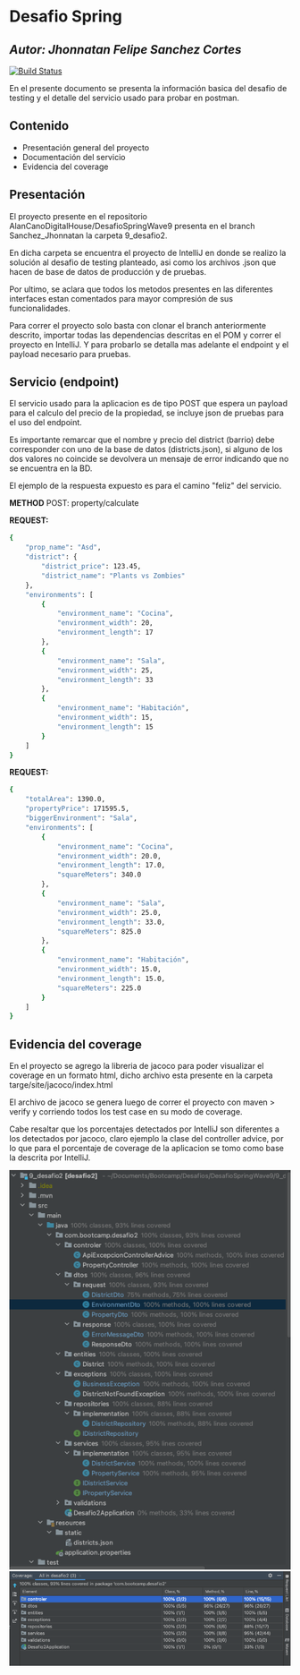 # Desafio Spring
## _Autor: Jhonnatan Felipe Sanchez Cortes_


[![Build Status](https://travis-ci.org/joemccann/dillinger.svg?branch=master)](https://travis-ci.org/joemccann/dillinger)

En el presente documento se presenta la información basica del desafio de testing y el detalle del servicio usado para probar en postman.


## Contenido

- Presentación general del proyecto
- Documentación del servicio
- Evidencia del coverage

## Presentación

El proyecto presente en el repositorio AlanCanoDigitalHouse/DesafioSpringWave9 presenta en el branch Sanchez_Jhonnatan la carpeta 9_desafio2.

En dicha carpeta se encuentra el proyecto de IntelliJ en donde se realizo la solución al desafio de testing planteado, asi como los archivos .json que hacen de base de datos de producción y de pruebas.

Por ultimo, se aclara que todos los metodos presentes en las diferentes interfaces estan comentados para mayor compresión de sus funcionalidades.

Para correr el proyecto solo basta con clonar el branch anteriormente descrito, importar todas las dependencias descritas en el POM y correr el proyecto en IntelliJ. Y para probarlo se detalla mas adelante el endpoint y el payload necesario para pruebas.

## Servicio (endpoint)

El servicio usado para la aplicacion es de tipo POST que espera un payload para el calculo del precio de la propiedad, se incluye json de pruebas para el uso del endpoint.

Es importante remarcar que el nombre y precio del district (barrio) debe corresponder con uno de la base de datos (districts.json), si alguno de los dos valores no coincide se devolvera un mensaje de error indicando que no se encuentra en la BD.

El ejemplo de la respuesta expuesto es para el camino "feliz" del servicio.

**METHOD** 
POST: property/calculate


**REQUEST:**
```sh
{
    "prop_name": "Asd",
    "district": {
        "district_price": 123.45,
        "district_name": "Plants vs Zombies"
    },
    "environments": [
        {
            "environment_name": "Cocina",
            "environment_width": 20,
            "environment_length": 17
        },
        {
            "environment_name": "Sala",
            "environment_width": 25,
            "environment_length": 33
        },
        {
            "environment_name": "Habitación",
            "environment_width": 15,
            "environment_length": 15
        }
    ]
}
```

**REQUEST:**
```sh
{
    "totalArea": 1390.0,
    "propertyPrice": 171595.5,
    "biggerEnvironment": "Sala",
    "environments": [
        {
            "environment_name": "Cocina",
            "environment_width": 20.0,
            "environment_length": 17.0,
            "squareMeters": 340.0
        },
        {
            "environment_name": "Sala",
            "environment_width": 25.0,
            "environment_length": 33.0,
            "squareMeters": 825.0
        },
        {
            "environment_name": "Habitación",
            "environment_width": 15.0,
            "environment_length": 15.0,
            "squareMeters": 225.0
        }
    ]
}
```

## Evidencia del coverage

En el proyecto se agrego la libreria de jacoco para poder visualizar el coverage en un formato html, dicho archivo esta presente en la carpeta targe/site/jacoco/index.html

El archivo de jacoco se genera luego de correr el proyecto con maven > verify y corriendo todos los test case en su modo de coverage.

Cabe resaltar que los porcentajes detectados por IntelliJ son diferentes a los detectados por jacoco, claro ejemplo la clase del controller advice, por lo que para el porcentaje de coverage de la aplicacion se tomo como base la descrita por IntelliJ.

![title](Image/coverage_1.png)
![title](Image/coverage_2.png)


